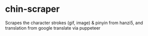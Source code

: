 # chin-scraper
Scrapes the character strokes (gif, image) &amp; pinyin from hanzi5, and translation from google translate via puppeteer
